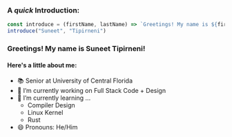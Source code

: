 ### A *quick* Introduction:

```javascript
const introduce = (firstName, lastName) => `Greetings! My name is ${firstName} ${lastName}!`
introduce("Suneet", "Tipirneni")
```

### Greetings! My name is Suneet Tipirneni!

#### Here's a little about me:

- 📚 Senior at University of Central Florida
- 🔭 I’m currently working on Full Stack Code + Design
- 🌱 I’m currently learning ...
  - Compiler Design
  - Linux Kernel
  - Rust
- 😄 Pronouns: He/Him

<!--
**suneettipirneni/suneettipirneni** is a ✨ _special_ ✨ repository because its `README.md` (this file) appears on your GitHub profile.

Here are some ideas to get you started:

- 🔭 I’m currently working on ...
  - Frontend Code + Desgin
- 🌱 I’m currently learning ...
- 👯 I’m looking to collaborate on ...
- 🤔 I’m looking for help with ...
- 💬 Ask me about ...
- 📫 How to reach me: ...
- 😄 Pronouns: ...
- ⚡ Fun fact: ...
-->
